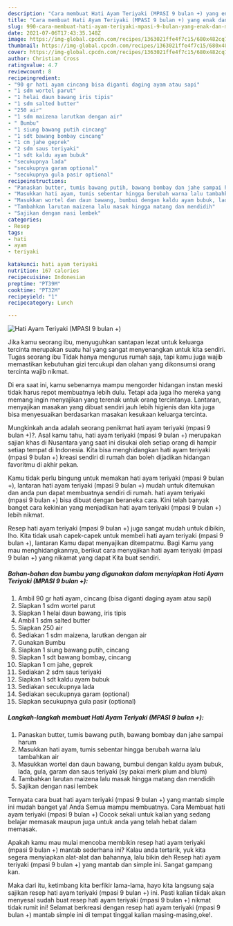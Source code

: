 ```yaml
---
description: "Cara membuat Hati Ayam Teriyaki (MPASI 9 bulan +) yang enak dan Mudah Dibuat"
title: "Cara membuat Hati Ayam Teriyaki (MPASI 9 bulan +) yang enak dan Mudah Dibuat"
slug: 990-cara-membuat-hati-ayam-teriyaki-mpasi-9-bulan-yang-enak-dan-mudah-dibuat
date: 2021-07-06T17:43:35.148Z
image: https://img-global.cpcdn.com/recipes/1363021ffe4f7c15/680x482cq70/hati-ayam-teriyaki-mpasi-9-bulan-foto-resep-utama.jpg
thumbnail: https://img-global.cpcdn.com/recipes/1363021ffe4f7c15/680x482cq70/hati-ayam-teriyaki-mpasi-9-bulan-foto-resep-utama.jpg
cover: https://img-global.cpcdn.com/recipes/1363021ffe4f7c15/680x482cq70/hati-ayam-teriyaki-mpasi-9-bulan-foto-resep-utama.jpg
author: Christian Cross
ratingvalue: 4.7
reviewcount: 8
recipeingredient:
- "90 gr hati ayam cincang bisa diganti daging ayam atau sapi"
- "1 sdm wortel parut"
- "1 helai daun bawang iris tipis"
- "1 sdm salted butter"
- "250 air"
- "1 sdm maizena larutkan dengan air"
- " Bumbu"
- "1 siung bawang putih cincang"
- "1 sdt bawang bombay cincang"
- "1 cm jahe geprek"
- "2 sdm saus teriyaki"
- "1 sdt kaldu ayam bubuk"
- "secukupnya lada"
- "secukupnya garam optional"
- "secukupnya gula pasir optional"
recipeinstructions:
- "Panaskan butter, tumis bawang putih, bawang bombay dan jahe sampai harum"
- "Masukkan hati ayam, tumis sebentar hingga berubah warna lalu tambahkan air"
- "Masukkan wortel dan daun bawang, bumbui dengan kaldu ayam bubuk, lada, gula, garam dan saus teriyaki (sy pakai merk plum and blum)"
- "Tambahkan larutan maizena lalu masak hingga matang dan mendidih"
- "Sajikan dengan nasi lembek"
categories:
- Resep
tags:
- hati
- ayam
- teriyaki

katakunci: hati ayam teriyaki 
nutrition: 167 calories
recipecuisine: Indonesian
preptime: "PT39M"
cooktime: "PT32M"
recipeyield: "1"
recipecategory: Lunch

---
```



![Hati Ayam Teriyaki (MPASI 9 bulan +)](https://img-global.cpcdn.com/recipes/1363021ffe4f7c15/680x482cq70/hati-ayam-teriyaki-mpasi-9-bulan-foto-resep-utama.jpg)

Jika kamu seorang ibu, menyuguhkan santapan lezat untuk keluarga tercinta merupakan suatu hal yang sangat menyenangkan untuk kita sendiri. Tugas seorang ibu Tidak hanya mengurus rumah saja, tapi kamu juga wajib memastikan kebutuhan gizi tercukupi dan olahan yang dikonsumsi orang tercinta wajib nikmat.

Di era  saat ini, kamu sebenarnya mampu mengorder hidangan instan meski tidak harus repot membuatnya lebih dulu. Tetapi ada juga lho mereka yang memang ingin menyajikan yang terenak untuk orang tercintanya. Lantaran, menyajikan masakan yang dibuat sendiri jauh lebih higienis dan kita juga bisa menyesuaikan berdasarkan masakan kesukaan keluarga tercinta. 



Mungkinkah anda adalah seorang penikmat hati ayam teriyaki (mpasi 9 bulan +)?. Asal kamu tahu, hati ayam teriyaki (mpasi 9 bulan +) merupakan sajian khas di Nusantara yang saat ini disukai oleh setiap orang di hampir setiap tempat di Indonesia. Kita bisa menghidangkan hati ayam teriyaki (mpasi 9 bulan +) kreasi sendiri di rumah dan boleh dijadikan hidangan favoritmu di akhir pekan.

Kamu tidak perlu bingung untuk memakan hati ayam teriyaki (mpasi 9 bulan +), lantaran hati ayam teriyaki (mpasi 9 bulan +) mudah untuk ditemukan dan anda pun dapat membuatnya sendiri di rumah. hati ayam teriyaki (mpasi 9 bulan +) bisa dibuat dengan beraneka cara. Kini telah banyak banget cara kekinian yang menjadikan hati ayam teriyaki (mpasi 9 bulan +) lebih nikmat.

Resep hati ayam teriyaki (mpasi 9 bulan +) juga sangat mudah untuk dibikin, lho. Kita tidak usah capek-capek untuk membeli hati ayam teriyaki (mpasi 9 bulan +), lantaran Kamu dapat menyajikan ditempatmu. Bagi Kamu yang mau menghidangkannya, berikut cara menyajikan hati ayam teriyaki (mpasi 9 bulan +) yang nikamat yang dapat Kita buat sendiri.

<!--inarticleads1-->

##### Bahan-bahan dan bumbu yang digunakan dalam menyiapkan Hati Ayam Teriyaki (MPASI 9 bulan +):

1. Ambil 90 gr hati ayam, cincang (bisa diganti daging ayam atau sapi)
1. Siapkan 1 sdm wortel parut
1. Siapkan 1 helai daun bawang, iris tipis
1. Ambil 1 sdm salted butter
1. Siapkan 250 air
1. Sediakan 1 sdm maizena, larutkan dengan air
1. Gunakan  Bumbu
1. Siapkan 1 siung bawang putih, cincang
1. Siapkan 1 sdt bawang bombay, cincang
1. Siapkan 1 cm jahe, geprek
1. Sediakan 2 sdm saus teriyaki
1. Siapkan 1 sdt kaldu ayam bubuk
1. Sediakan secukupnya lada
1. Sediakan secukupnya garam (optional)
1. Siapkan secukupnya gula pasir (optional)




<!--inarticleads2-->

##### Langkah-langkah membuat Hati Ayam Teriyaki (MPASI 9 bulan +):

1. Panaskan butter, tumis bawang putih, bawang bombay dan jahe sampai harum
1. Masukkan hati ayam, tumis sebentar hingga berubah warna lalu tambahkan air
1. Masukkan wortel dan daun bawang, bumbui dengan kaldu ayam bubuk, lada, gula, garam dan saus teriyaki (sy pakai merk plum and blum)
1. Tambahkan larutan maizena lalu masak hingga matang dan mendidih
1. Sajikan dengan nasi lembek




Ternyata cara buat hati ayam teriyaki (mpasi 9 bulan +) yang mantab simple ini mudah banget ya! Anda Semua mampu membuatnya. Cara Membuat hati ayam teriyaki (mpasi 9 bulan +) Cocok sekali untuk kalian yang sedang belajar memasak maupun juga untuk anda yang telah hebat dalam memasak.

Apakah kamu mau mulai mencoba membikin resep hati ayam teriyaki (mpasi 9 bulan +) mantab sederhana ini? Kalau anda tertarik, yuk kita segera menyiapkan alat-alat dan bahannya, lalu bikin deh Resep hati ayam teriyaki (mpasi 9 bulan +) yang mantab dan simple ini. Sangat gampang kan. 

Maka dari itu, ketimbang kita berfikir lama-lama, hayo kita langsung saja sajikan resep hati ayam teriyaki (mpasi 9 bulan +) ini. Pasti kalian tiidak akan menyesal sudah buat resep hati ayam teriyaki (mpasi 9 bulan +) nikmat tidak rumit ini! Selamat berkreasi dengan resep hati ayam teriyaki (mpasi 9 bulan +) mantab simple ini di tempat tinggal kalian masing-masing,oke!.

